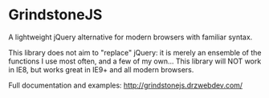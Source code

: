 GrindstoneJS
=================

A lightweight jQuery alternative for modern browsers with familiar syntax.

This library does not aim to "replace" jQuery: it is merely an ensemble of the functions I use most often, and a few of my own...  This library will NOT work in IE8, but works great in IE9+ and all modern browsers.

Full documentation and examples: http://grindstonejs.drzwebdev.com/
